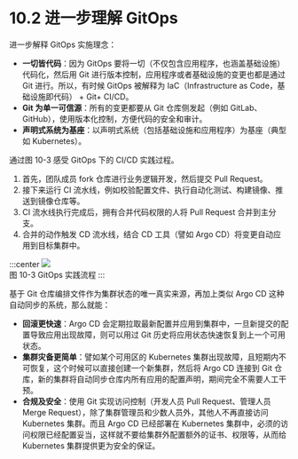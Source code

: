 # 10.2 进一步理解 GitOps

进一步解释 GitOps 实施理念：

- **一切皆代码**：因为 GitOps 要将一切（不仅包含应用程序，也涵盖基础设施）代码化，然后用 Git 进行版本控制，应用程序或者基础设施的变更也都是通过 Git 进行。所以，有时候 GitOps 被解释为 IaC（Infrastructure as Code，基础设施即代码） + Git+ CI/CD。
- **Git 为单一可信源**：所有的变更都要从 Git 仓库侧发起（例如 GitLab、GitHub），使用版本化控制，方便代码的安全和审计。 
- **声明式系统为基座**：以声明式系统（包括基础设施和应用程序）为基座（典型如 Kubernetes）。

通过图 10-3 感受 GitOps 下的 CI/CD 实践过程。

1. 首先，团队成员 fork 仓库进行业务逻辑开发，然后提交 Pull Request。
2. 接下来运行 CI 流水线，例如校验配置文件、执行自动化测试、构建镜像、推送到镜像仓库等。
3. CI 流水线执行完成后，拥有合并代码权限的人将 Pull Request 合并到主分支。
4. 合并的动作触发 CD 流水线，结合 CD 工具（譬如 Argo CD）将变更自动应用到目标集群中。

:::center
  ![](../assets/gitops-workflow.webp)<br/>
  图 10-3 GitOps 实践流程
:::


基于 Git 仓库编排文件作为集群状态的唯一真实来源，再加上类似 Argo CD 这种自动同步的系统，那么就能：

- **回滚更快速**：Argo CD 会定期拉取最新配置并应用到集群中，一旦新提交的配置导致应用出现故障，则可以用过 Git 历史将应用状态快速恢复到上一个可用状态。
- **集群灾备更简单**：譬如某个可用区的 Kubernetes 集群出现故障，且短期内不可恢复，这个时候可以直接创建一个新集群，然后将 Argo CD 连接到 Git 仓库，新的集群将自动同步仓库内所有应用的配置声明，期间完全不需要人工干预。
- **合规及安全**：使用 Git 实现访问控制（开发人员 Pull Request、管理人员 Merge Request），除了集群管理员和少数人员外，其他人不再直接访问 Kubernetes 集群。而且 Argo CD 已经部署在 Kubernetes 集群中，必须的访问权限已经配置妥当，这样就不要给集群外配置额外的证书、权限等，从而给 Kubernetes 集群提供更为安全的保证。